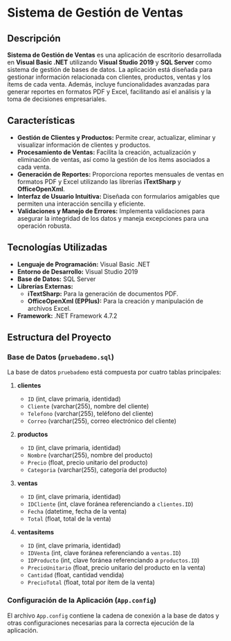 ﻿# Sistema de Gestión de Ventas

## Descripción

**Sistema de Gestión de Ventas** es una aplicación de escritorio desarrollada en **Visual Basic .NET** utilizando **Visual Studio 2019** y **SQL Server** como sistema de gestión de bases de datos. La aplicación está diseñada para gestionar información relacionada con clientes, productos, ventas y los ítems de cada venta. Además, incluye funcionalidades avanzadas para generar reportes en formatos PDF y Excel, facilitando así el análisis y la toma de decisiones empresariales.

## Características

- **Gestión de Clientes y Productos:** Permite crear, actualizar, eliminar y visualizar información de clientes y productos.
- **Procesamiento de Ventas:** Facilita la creación, actualización y eliminación de ventas, así como la gestión de los ítems asociados a cada venta.
- **Generación de Reportes:** Proporciona reportes mensuales de ventas en formatos PDF y Excel utilizando las librerías **iTextSharp** y **OfficeOpenXml**.
- **Interfaz de Usuario Intuitiva:** Diseñada con formularios amigables que permiten una interacción sencilla y eficiente.
- **Validaciones y Manejo de Errores:** Implementa validaciones para asegurar la integridad de los datos y maneja excepciones para una operación robusta.

## Tecnologías Utilizadas

- **Lenguaje de Programación:** Visual Basic .NET
- **Entorno de Desarrollo:** Visual Studio 2019
- **Base de Datos:** SQL Server
- **Librerías Externas:**
  - **iTextSharp:** Para la generación de documentos PDF.
  - **OfficeOpenXml (EPPlus):** Para la creación y manipulación de archivos Excel.
- **Framework:** .NET Framework 4.7.2

## Estructura del Proyecto

### Base de Datos (`pruebademo.sql`)

La base de datos `pruebademo` está compuesta por cuatro tablas principales:

1. **clientes**
   - `ID` (int, clave primaria, identidad)
   - `Cliente` (varchar(255), nombre del cliente)
   - `Telefono` (varchar(255), teléfono del cliente)
   - `Correo` (varchar(255), correo electrónico del cliente)

2. **productos**
   - `ID` (int, clave primaria, identidad)
   - `Nombre` (varchar(255), nombre del producto)
   - `Precio` (float, precio unitario del producto)
   - `Categoria` (varchar(255), categoría del producto)

3. **ventas**
   - `ID` (int, clave primaria, identidad)
   - `IDCliente` (int, clave foránea referenciando a `clientes.ID`)
   - `Fecha` (datetime, fecha de la venta)
   - `Total` (float, total de la venta)

4. **ventasitems**
   - `ID` (int, clave primaria, identidad)
   - `IDVenta` (int, clave foránea referenciando a `ventas.ID`)
   - `IDProducto` (int, clave foránea referenciando a `productos.ID`)
   - `PrecioUnitario` (float, precio unitario del producto en la venta)
   - `Cantidad` (float, cantidad vendida)
   - `PrecioTotal` (float, total por ítem de la venta)

### Configuración de la Aplicación (`App.config`)

El archivo `App.config` contiene la cadena de conexión a la base de datos y otras configuraciones necesarias para la correcta ejecución de la aplicación.
